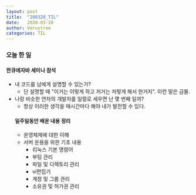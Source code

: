 ```yaml
---
layout: post
title:  "200328_TIL"
date:   2020-03-28
author: Verustree
categories: TIL
---
```


<h3>오늘 한 일</h3>

<h4 id = "한큐에자바-세미나-참석"> 한큐에자바 세미나 참석</h4>
<ul>
<li>내 코드를 남에게 설명할 수 있는가?<ul>
<li>단 설명할 때 "이거는 이렇게 하고 저거는 저렇게 해서 한거지". 이런 말은 금물.</li></ul>
<li>나랑 비슷한 연차의 개발자를 일렬로 세우면 난 몇 번째 일까?<ul>
<li>항상 이러한 생각을 매시간마다 해야 내가 발전할 수 있다.</li></ul>


<h4 id = "일주일동안-배운-내용-정리"> 일주일동안 배운 내용 정리</h4>
<ul>
<li>운영체제에 대한 이해</li>
<li>서버 운용을 위한 기초 내용<ul>
<li>리눅스 기본 명령어</li>
<li>부팅 관리</li>
<li>파일 및 디렉토리 관리</li>
<li>vi편집기</li>
<li>계정 및 그룹 관리</li>
<li>소유권 및 허가권 관리</li></ul></li>

